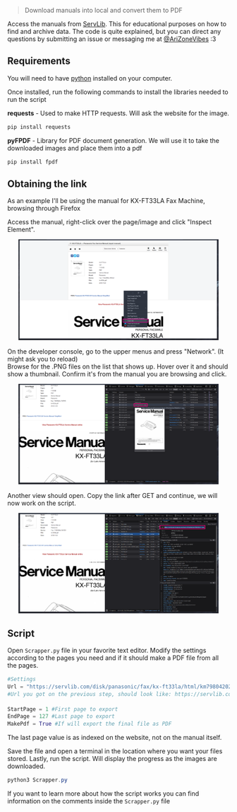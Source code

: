 > Download manuals into local and convert them to PDF

Access the manuals from [ServLib](servlib.com).
This for educational purposes on how to find and archive data. The code is quite explained, but you can direct any questions by submitting an issue or messaging me at [@AriZoneVibes](https://twitter.com/AriZoneVibes) :3

Requirements
------------

You will need to have [python](https://docs.microsoft.com/en-us/windows/python/beginners) installed on your computer.

Once installed, run the following commands to install the libraries needed to run the script

**requests** - Used to make HTTP requests. Will ask the website for the image.

```py
pip install requests
```

**pyFPDF** \- Library for PDF document generation. We will use it to take the downloaded images and place them into a pdf

```py
pip install fpdf
```

Obtaining the link
------------------

As an example I'll be using the manual for KX-FT33LA Fax Machine, browsing through Firefox

Access the manual, right-click over the page/image and click "Inspect Element".

<p align="center">
  <img src="img/1.png" width="90%">
</p>

On the developer console, go to the upper menus and press "Network". (It might ask you to reload)  
Browse for the .PNG files on the list that shows up. Hover over it and should show a thumbnail. Confirm it's from the manual you are browsing and click.

<p align="center">
  <img src="img/2.png" width="90%">
</p>

Another view should open. Copy the link after GET and continue, we will now work on the script.

<p align="center">
  <img src="img/3.png" width="90%">
</p>

Script
------

Open `Scrapper.py` file in your favorite text editor. Modify the settings according to the pages you need and if it should make a PDF file from all the pages.

```py
#Settings
Url = "https://servlib.com/disk/panasonic/fax/kx-ft33la/html/km79804202c3-1.png"
#Url you got on the previous step, should look like: https://servlib.com/disk/panasonic/fax/kx-ft33la/html/km79804202c3-1.png

StartPage = 1 #First page to export
EndPage = 127 #Last page to export
MakePdf = True #If will export the final file as PDF
```

The last page value is as indexed on the website, not on the manual itself.

Save the file and open a terminal in the location where you want your files stored. Lastly, run the script. Will display the progress as the images are downloaded.

```powershell
python3 Scrapper.py
```

If you want to learn more about how the script works you can find information on the comments inside the `Scrapper.py` file
